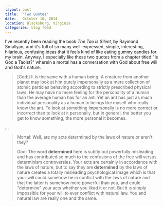 ```yaml
---
layout: post
title:  "Two Quotes"
date:   October 10, 2014
location: Blacksburg, Virginia
categories: blog feed
---
```


I've recently been reading the book _The Tao is Silent_, by Raymond Smullyan,
and it's full of so many well-expressed, simple, interesting, hilarious,
confusing ideas that it feels kind of like eating gummy candies for my brain.
Anyway, I especially like these two quotes from a chapter titled "Is God a
Taoist?" wherein a mortal has a conversation with God about free will and God's
nature.

> [God:] It is the same with a human being. A creature from another planet may
> look at him purely impersonally as a mere collection of atomic particles
> behaving according to strictly prescribed physical laws. He may have no more
> feeling for the personality of a human than the average human has for an ant.
> Yet an ant has just as much individual personality as a human to beings like
> myself who really know the ant. To look at something impersonally is no more
> correct or incorrect than to look at it personally, but in general, the
> better you get to know something, the more personal it becomes.

...

> Mortal: Well, are my acts determined by the laws of nature or aren't they?
>
> God: The word **determined** here is subtly but powerfully misleading and has
> contributed so much to the confusions of the free will versus determinism
> controversies. Your acts are certainly in accordance with the laws of nature,
> but to say they are **determined** by the laws of nature creates a totally
> misleading psychological image which is that your will could somehow be in
> conflict with the laws of nature and that the latter is somehow more powerful
> than you, and could "determine" your acts whether you liked it or not. But it
> is simply impossible for your will to ever conflict with natural law. You and
> natural law are really one and the same.